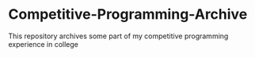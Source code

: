 # Competitive-Programming-Archive
This repository archives some part of my competitive programming experience in college
